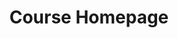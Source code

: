 ---
date: ""
draft: false
title: "Course Homepage"
thumb:
    image: "cover.jpg"
    anima: ""
    video: ""
weight: 1
layout: "more"
canals:
    youtube: ""
    spotify: ""
heading:
    lead: "Kembangkan Kemampuan, Tingkatkan Karir"
    thumb: ""
tutors:
    lead: "Tutor Bootcamp"
    icon: "user-plus.svg"
    desc: "Pelajari Cara menjadi tutor atau kontributor, Bergabunglah dengan pendidik global di seluruh dunia."
    data:
        - lead: "pengajar"
          desc: "Create an open course for provide an equal rights of access education arround the the world."
          link: "#"
        - lead: "kontributor"
          desc: "Help tutor to improve registered course and being a team mates for spesific course"
          link: "#"
feature:
    lead: "Berkembang Dengan Pendekatan Baru"
    top:
        lead: "Pengelolaan Versi"
        desc: "Berdayakan institusi Anda dengan bergabung dengan masa depan pembelajaran melalui platform MOOC gratis berbasis Git kami — kelola kursus dengan mudah, berkolaborasi secara global, dan buka potensi pendidikan tanpa batas dengan teknologi mutakhir yang dirancang untuk akses terbuka dan inovasi."
    mid:
        lead: "Berbasis Markdown"
        desc: "Manfaatkan kekuatan kesederhanaan dan fleksibilitas berbasis platform MOOC Markdown — buat, edit, dan bagikan kursus interaktif dengan mudah dalam format yang bersih dan mudah dibaca yang mendorong kolaborasi dan mempercepat pembelajaran. Mengajar dengan platform kursus yang mudah diakses."
    low:
        lead: "Bebas Tanpa Biaya"
        desc: "Berdayakan institusi Anda dengan bergabung dengan masa depan pembelajaran melalui platform MOOC gratis berbasis Git kami — kelola kursus dengan mudah, berkolaborasi secara global, dan buka potensi pendidikan tanpa batas dengan teknologi mutakhir yang dirancang untuk akses terbuka dan inovasi."
chairman:
    lead: "Penanggung Jawab"
    desc: "Jika Anda memiliki pertanyaan tentang bagian ini, silakan hubungi orang di bawah untuk informasi lebih lanjut."
    list:
        - name: "Muhammad Hadziq Mirza"
          post: Content
          mail: mirza@yuros.org
        - name: "null"
          post: Technical
          mail: null@yuros.org
register:
    lead: "pendaftaran"
    icon: ""
    desc: ""
    data:
        - name: "Personal"
          desc: "Buat kursus terbuka untuk menyediakan hak akses pendidikan yang setara di seluruh dunia."
          link: "#"
        - name: "Institusi"
          desc: "Bantu tutor untuk meningkatkan kursus terdaftar dan menjadi rekan satu tim untuk kursus tertentu"
          link: "#"
forums:
    disqus: ""
    discord: ""
    telegram: "_-K1zvYW"
    rules:
        - "Login menggunakan akun telegram untuk memulai diskusi."
        - "Gunakan bahasa yang sopan, baik dan benar"
        - "Dilarang menggunakan perkataan yang mengandung unsur pelecehan, cacian dan merendahkan aggota forum lain."
        - "Dilarang memulai pembicaraan yang keluar dari topik pembahasan."
report:
    desc: "Lorem Ipsum is simply dummy text of the printing and typesetting industry. Lorem Ipsum has been the industry's standard dummy"
    github: "yuros-website/comment"
    gitlab: "yuros-website/comment"
    rules:
        - "Login menggunakan akun Github untuk mengajukan report."
        - "Gunakan kalimat deskriptif yang jelas terkait kendala yang dihadapi dalam pengajuan report"
        - "Upload gambar screenshoot terkait report untuk membantu kami dalam penanganan report"
        - "Progress penanganan report dapat di monitoring pada halaman github course."
metadata:
    index: true
    thumb: "cover.jpg"
    author: [ "Al Muhdil Karim" ]
description: "Course ini memberikan pemahaman mengenai konsep, teknologi, dan aplikasi perpustakaan digital. Mahasiswa akan mempelajari bagaimana mengelola, menyimpan, mengakses, dan mendistribusikan informasi digital.."
---